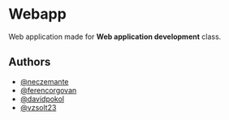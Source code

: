 # Webapp

Web application made for **Web application development** class.

## Authors

- [@neczemante](https://www.github.com/neczemate)
- [@ferencorgovan](https://www.github.com/ferencorgovan)
- [@davidpokol](https://www.github.com/davidpokol)
- [@vzsolt23](https://www.github.com/VZsolt23)
